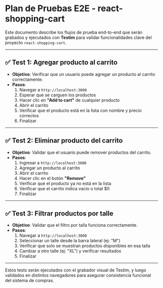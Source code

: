 # Plan de Pruebas E2E - react-shopping-cart

Este documento describe los flujos de prueba end-to-end que serán grabados y ejecutados con **Testim** para validar funcionalidades clave del proyecto `react-shopping-cart`.

---

## ✅ Test 1: Agregar producto al carrito

- **Objetivo**: Verificar que un usuario puede agregar un producto al carrito correctamente.
- **Pasos**:
  1. Navegar a `http://localhost:3000`
  2. Esperar que se carguen los productos
  3. Hacer clic en **"Add to cart"** de cualquier producto
  4. Abrir el carrito
  5. Verificar que el producto está en la lista con nombre y precio correctos
  6. Finalizar

---

## ✅ Test 2: Eliminar producto del carrito

- **Objetivo**: Validar que el usuario puede remover productos del carrito.
- **Pasos**:
  1. Ingresar a `http://localhost:3000`
  2. Agregar un producto al carrito
  3. Abrir el carrito
  4. Hacer clic en el botón **"Remove"**
  5. Verificar que el producto ya no está en la lista
  6. Verificar que el carrito indica vacío o total $0
  7. Finalizar

---

## ✅ Test 3: Filtrar productos por talle

- **Objetivo**: Validar que el filtro por talla funciona correctamente.
- **Pasos**:
  1. Navegar a `http://localhost:3000`
  2. Seleccionar un talle desde la barra lateral (ej: "M")
  3. Verificar que solo se muestran productos disponibles en esa talla
  4. Cambiar a otro talle (ej: "XL") y verificar resultados
  5. Finalizar

---

Estos tests serán ejecutados con el grabador visual de Testim, y luego validados en distintos navegadores para asegurar consistencia funcional del sistema de compras.
